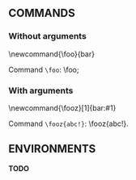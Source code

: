 <!-- ============================================================ -->
## COMMANDS

### Without arguments

\newcommand{\foo}{bar}

Command `\foo`: \foo;

### With arguments

\newcommand{\fooz}[1]{bar:#1}

Command `\fooz{abc!}`: \fooz{abc!}.


<!-- ============================================================ -->
## ENVIRONMENTS
**TODO**
